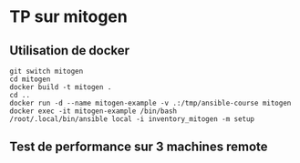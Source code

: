 # TP sur mitogen 

## Utilisation de docker 
```shell
git switch mitogen 
cd mitogen
docker build -t mitogen .
cd ..
docker run -d --name mitogen-example -v .:/tmp/ansible-course mitogen
docker exec -it mitogen-example /bin/bash
/root/.local/bin/ansible local -i inventory_mitogen -m setup 
```
## Test de performance sur 3 machines remote


